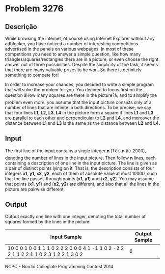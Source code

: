 # Problem 3276

Descrição
----------

While browsing the internet, of course using Internet Explorer without any adblocker, you have noticed a number of interesting competitions advertised in the panels on various webpages. In most of these competitions you need to answer a simple question, like how many triangles/squares/rectangles there are in a picture, or even choose the right answer out of three possibilities. Despite the simplicity of the task, it seems that there are many valuable prizes to be won. So there is definitely something to compete for!

In order to increase your chances, you decided to write a simple program that will solve the problem for you. You decided to focus first on the question âHow many squares are there in the picture?â, and to simplify the problem even more, you assume that the input picture consists only of a number of lines that are infinite in both directions. To be precise, we say that four lines **L1**, **L2**, **L3**, **L4** in the picture form a square if lines **L1** and **L3** are parallel to each other and perpendicular to **L2** and **L4**, and moreover the distance between **L1** and **L3** is the same as the distance between **L2** and **L4**.

Input
-----

The first line of the input contains a single integer **n** (1 â¤ **n** â¤ 2000), denoting the number of lines in the input picture. Then follow **n** lines, each containing a description of one line in the input picture. The line is given as a pair of distinct points lying on it. That is, the description consists of four integers **x1**, **y1**, **x2**, **y2**, each of them of absolute value at most 10000, such that the line passes through points (**x1**, **y1**) and (**x2**, **y2**). You may assume that points (**x1**, **y1**) and (**x2**, **y2**) are different, and also that all the lines in the picture are pairwise different.

Output
------

Output exactly one line with one integer, denoting the total number of squares formed by the lines in the picture.


| Input Sample | Output Sample |
| --- | --- |
| 10 0 0 1 0 0 1 1 1 0 2 2 2 0 0 0 4 1 -1 1 0 2 -2 2 2 1 1 2 2 1 1 0 2 3 1 2 2 1 3 0 2 | 6 |

NCPC - Nordic Collegiate Programming Contest 2014

